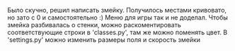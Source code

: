 Было скучно, решил написать змейку. Получилось местами кривовато, но зато с 0 и самостоятельно :) 
Меню для игры так и не доделал.
Чтобы змейка разбивалась о стенки, можно раскоментировать соответствующие строки в 'classes.py', там же можно поменять цвет.
В 'settings.py' можно изменить размеры поля и скорость змейки
